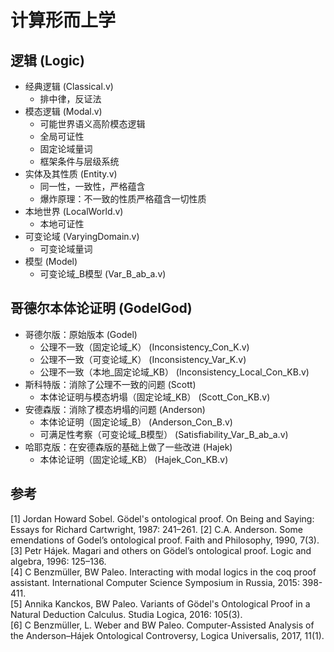 # 计算形而上学

## 逻辑 (Logic)
- 经典逻辑 (Classical.v)
  - 排中律，反证法
- 模态逻辑 (Modal.v)
  - 可能世界语义高阶模态逻辑
  - 全局可证性
  - 固定论域量词
  - 框架条件与层级系统
- 实体及其性质 (Entity.v)
  - 同一性，一致性，严格蕴含
  - 爆炸原理：不一致的性质严格蕴含一切性质
- 本地世界 (LocalWorld.v)
  - 本地可证性
- 可变论域 (VaryingDomain.v)
  - 可变论域量词
- 模型 (Model)
  - 可变论域_B模型 (Var_B_ab_a.v)

## 哥德尔本体论证明 (GodelGod)
- 哥德尔版：原始版本 (Godel)
  - 公理不一致（固定论域_K） (Inconsistency_Con_K.v)
  - 公理不一致（可变论域_K） (Inconsistency_Var_K.v)
  - 公理不一致（本地_固定论域_KB） (Inconsistency_Local_Con_KB.v)
- 斯科特版：消除了公理不一致的问题 (Scott)
  - 本体论证明与模态坍塌（固定论域_KB） (Scott_Con_KB.v)
- 安德森版：消除了模态坍塌的问题 (Anderson)
  - 本体论证明（固定论域_B） (Anderson_Con_B.v)
  - 可满足性考察（可变论域_B模型） (Satisfiability_Var_B_ab_a.v)
- 哈耶克版：在安德森版的基础上做了一些改进 (Hajek)
  - 本体论证明（固定论域_KB） (Hajek_Con_KB.v)

## 参考
[1] Jordan Howard Sobel. Gödel's ontological proof. On Being and Saying: Essays for Richard Cartwright, 1987: 241–261.
[2] C.A. Anderson. Some emendations of Godel’s ontological proof. Faith and Philosophy, 1990, 7(3).  
[3] Petr Hájek. Magari and others on Gödel’s ontological proof. 
Logic and algebra, 1996: 125–136.  
[4] C Benzmüller, BW Paleo. Interacting with modal logics in the coq proof assistant. International Computer Science Symposium in Russia, 2015: 398-411.  
[5] Annika Kanckos, BW Paleo. Variants of Gödel's Ontological Proof in a Natural Deduction Calculus. Studia Logica, 2016: 105(3).  
[6] C Benzmüller, L. Weber and BW Paleo. Computer-Assisted Analysis of the Anderson–Hájek Ontological Controversy, Logica Universalis, 2017, 11(1).
